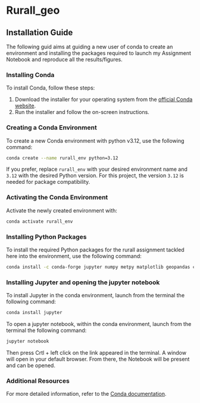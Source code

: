 # Rurall_geo

## Installation Guide

The following guid aims at guiding a new user of conda to create an environment and installing the packages required to launch my Assignment Notebook and reproduce all the results/figures.

### Installing Conda

To install Conda, follow these steps:

1. Download the installer for your operating system from the [official Conda website](https://docs.conda.io/en/latest/miniconda.html).
2. Run the installer and follow the on-screen instructions.

### Creating a Conda Environment

To create a new Conda environment with python v3.12, use the following command:

```bash
conda create --name rurall_env python=3.12
```

If you prefer, replace `rurall_env` with your desired environment name and `3.12` with the desired Python version. For this project, the version `3.12` is needed for package compatibility.

### Activating the Conda Environment

Activate the newly created environment with:

```bash
conda activate rurall_env
```

### Installing Python Packages

To install the required Python packages for the rurall assignment tackled here into the environment, use the following command:

```bash
conda install -c conda-forge jupyter numpy metpy matplotlib geopandas contextily scienceplots plotly
```

### Installing Jupyter and opening the jupyter notebook

To install Jupyter in the conda environment, launch from the terminal the following command:

```bash
conda install jupyter
```

To open a jupyter notebook, within the conda environment, launch from the terminal the following command:

```bash
jupyter notebook
```

Then press Crtl + left click on the link appeared in the terminal. A window will open in your default browser. From there, the Notebook will be present and can be opened.

### Additional Resources

For more detailed information, refer to the [Conda documentation](https://docs.conda.io/projects/conda/en/latest/user-guide/tasks/manage-environments.html).